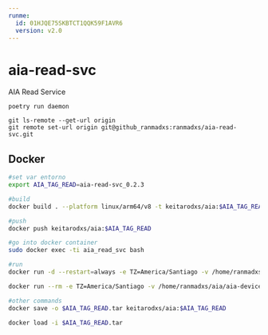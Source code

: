 ```yaml
---
runme:
  id: 01HJQE75SKBTCT1QQK59F1AVR6
  version: v2.0
---
```


# aia-read-svc

AIA Read Service

```console {"id":"01HJQE75SKBTCT1QQK57A0T1JR"}
poetry run daemon

git ls-remote --get-url origin 
git remote set-url origin git@github_ranmadxs:ranmadxs/aia-read-svc.git
```

## Docker

```sh {"id":"01HJV2GKHFHRCW2MAYBX6DWF7V"}
#set var entorno
export AIA_TAG_READ=aia-read-svc_0.2.3
```

```sh {"id":"01HJQ7F9RXZBJJ4YEQAAH1BXHZ"}
#build
docker build . --platform linux/arm64/v8 -t keitarodxs/aia:$AIA_TAG_READ

#push
docker push keitarodxs/aia:$AIA_TAG_READ

#go into docker container
sudo docker exec -ti aia_read_svc bash

#run
docker run -d --restart=always -e TZ=America/Santiago -v /home/ranmadxs/aia/aia-device/resources/images:/app/resources/images -v /home/ranmadxs/aia/aia-read-svc/target:/app/target --net=bridge --name aia_read_svc --env-file .env keitarodxs/aia:$AIA_TAG_READ

docker run --rm -e TZ=America/Santiago -v /home/ranmadxs/aia/aia-device/resources/images:/app/resources/images -v /home/ranmadxs/aia/aia-read-svc/target:/app/target --net=bridge --name aia_read_svc --env-file .env keitarodxs/aia:$AIA_TAG_READ

```

```sh {"id":"01HKRRFAZ7Y6SB5N6ZM1S9Q3MM"}
#other commands
docker save -o $AIA_TAG_READ.tar keitarodxs/aia:$AIA_TAG_READ

docker load -i $AIA_TAG_READ.tar
```

